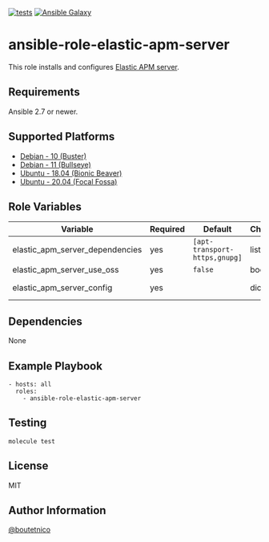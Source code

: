 [![tests](https://github.com/boutetnico/ansible-role-elastic-apm-server/workflows/Test%20ansible%20role/badge.svg)](https://github.com/boutetnico/ansible-role-elastic-apm-server/actions?query=workflow%3A%22Test+ansible+role%22)
[![Ansible Galaxy](https://img.shields.io/badge/galaxy-boutetnico.elastic_apm_server-blue.svg)](https://galaxy.ansible.com/boutetnico/elastic_apm_server)

ansible-role-elastic-apm-server
===============================

This role installs and configures [Elastic APM server](https://www.elastic.co/guide/en/apm/server/current/index.html).

Requirements
------------

Ansible 2.7 or newer.

Supported Platforms
-------------------

- [Debian - 10 (Buster)](https://wiki.debian.org/DebianBuster)
- [Debian - 11 (Bullseye)](https://wiki.debian.org/DebianBullseye)
- [Ubuntu - 18.04 (Bionic Beaver)](http://releases.ubuntu.com/18.04/)
- [Ubuntu - 20.04 (Focal Fossa)](http://releases.ubuntu.com/20.04/)

Role Variables
--------------

| Variable                        | Required | Default                       | Choices   | Comments                 |
|---------------------------------|----------|-------------------------------|-----------|--------------------------|
| elastic_apm_server_dependencies | yes      | `[apt-transport-https,gnupg]` | list      |                          |
| elastic_apm_server_use_oss      | yes      | `false`                       | boolean   |                          |
| elastic_apm_server_config       | yes      |                               | dict      | See `defaults/main.yml`. |

Dependencies
------------

None

Example Playbook
----------------

    - hosts: all
      roles:
        - ansible-role-elastic-apm-server

Testing
-------

    molecule test

License
-------

MIT

Author Information
------------------

[@boutetnico](https://github.com/boutetnico)
